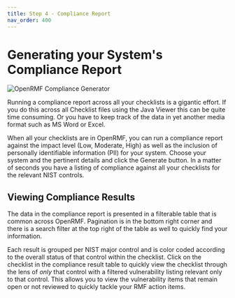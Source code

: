 ```yaml
---
title: Step 4 - Compliance Report
nav_order: 400
---
```


# Generating your System's Compliance Report

![OpenRMF Compliance Generator](/assets/compliance.png)

Running a compliance report across all your checklists is a gigantic effort. If you do this across all Checklist files using the Java Viewer this can be quite time consuming. Or you have to keep track of the data in yet another media format such as MS Word or Excel. 

When all your checklists are in OpenRMF, you can run a compliance report against the impact level (Low, Moderate, High) as well as the inclusion of personally identifiable information (PII) for your system. Choose your system and the pertinent details and click the Generate button. In a matter of seconds you have a listing of compliance against all your checklists for the relevant NIST controls. 


## Viewing Compliance Results

The data in the compliance report is presented in a filterable table that is common across OpenRMF. Pagination is in the bottom right corner and there is a search filter at the top right of the table as well to quickly find your information. 

Each result is grouped per NIST major control and is color coded according to the overall status of that control within the checklist. Click on the checklist in the compliance result table to quickly view the checklist through the lens of *only* that control with a filtered vulnerability listing relevant only to that control. This allows you to view the vulnerability items that remain open or not reviewed to quickly tackle your RMF action items. 